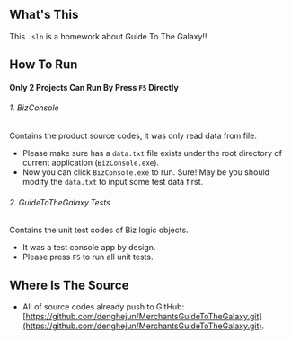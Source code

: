 ## What's This
 This `.sln` is a homework about Guide To The Galaxy!!

## How To Run
#### Only 2 Projects Can Run By Press `F5` Directly
###### 1. BizConsole
Contains the product source codes, it was only read data from file.
* Please make sure has  a  `data.txt` file exists under the root directory of current application (`BizConsole.exe`).
* Now you can click `BizConsole.exe` to run. Sure! May be you should modify the `data.txt` to input some test data first.

###### 2. GuideToTheGalaxy.Tests
Contains the unit test codes of Biz logic objects.
* It was a test console app by design.
* Please press `F5` to run all unit tests.

## Where Is The Source
* All of source codes already push to GitHub:  [https://github.com/denghejun/MerchantsGuideToTheGalaxy.git](https://github.com/denghejun/MerchantsGuideToTheGalaxy.git).

